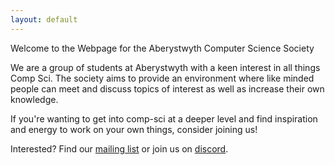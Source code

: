 ```yaml
---
layout: default
---
```

Welcome to the Webpage for the Aberystwyth Computer Science Society

We are a group of students at Aberystwyth with a keen interest in all things
Comp Sci. The society aims to provide an environment where like minded people
can meet and discuss topics of interest as well as increase their own knowledge.

If you're wanting to get into comp-sci at a deeper level and find inspiration and
energy to work on your own things, consider joining us!


Interested? Find our [mailing
list](https://groups.google.com/forum/#!forum/abercompsoc) or join us on
[discord](https://discord.gg/3mxCSqj8pK).

